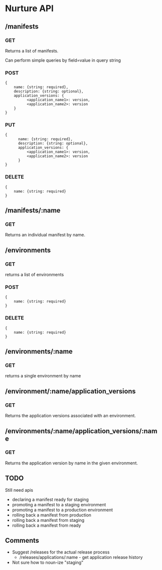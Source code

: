 # Nurture API

## /manifests

### GET

Returns a list of manifests.

Can perform simple queries by field=value in query string

### POST

    {
      	name: {string: required},
      	description: {string: optional},
      	application_versions: {
	          <application_name1>: version,
	          <application_name2>: version
        }
    }

### PUT
    {
	      name: {string: required},
	      description: {string: optional},
	      application_versions: {
	          <application_name1>: version,
	          <application_name2>: version
	      }
    }

### DELETE
    {
    	name: {string: required}
    }


## /manifests/:name

### GET

Returns an individual manifest by name.



## /environments

### GET

returns a list of environments

### POST
    {
    	name: {string: required}
    }

### DELETE
    {
    	name: {string: required}
    }

## /environments/:name

### GET

returns a single environment by name

## /environment/:name/application_versions

### GET

Returns the application versions associated with an environment.

## /environments/:name/application_versions/:name

### GET

Returns the application version by name in the given environment.




## TODO

Still need apis

* declaring a manifest ready for staging
* promoting a manifest to a staging environment
* promoting a manifest to a production environment
* rolling back a manifest from production
* rolling back a manifest from staging
* rolling back a manifest from ready

## Comments

* Suggest /releases for the actual release process
	* /releases/applications/:name - get application release history
* Not sure how to noun-ize "staging"

